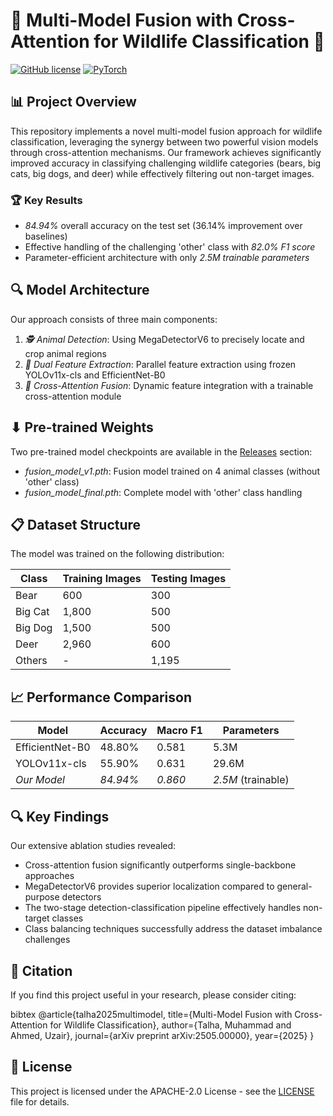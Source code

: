 # 🦁 Multi-Model Fusion with Cross-Attention for Wildlife Classification 🐻

[![GitHub license](https://img.shields.io/badge/License-MIT-blue.svg)](LICENSE)
[![PyTorch](https://img.shields.io/badge/PyTorch-1.10%2B-orange)](https://pytorch.org/)

## 📊 Project Overview

This repository implements a novel multi-model fusion approach for wildlife classification, leveraging the synergy between two powerful vision models through cross-attention mechanisms. Our framework achieves significantly improved accuracy in classifying challenging wildlife categories (bears, big cats, big dogs, and deer) while effectively filtering out non-target images.

### 🏆 Key Results

- *84.94%* overall accuracy on the test set (36.14% improvement over baselines)
- Effective handling of the challenging 'other' class with *82.0% F1 score*
- Parameter-efficient architecture with only *2.5M trainable parameters*

## 🔍 Model Architecture

Our approach consists of three main components:

1. *🕵 Animal Detection*: Using MegaDetectorV6 to precisely locate and crop animal regions
2. *🧠 Dual Feature Extraction*: Parallel feature extraction using frozen YOLOv11x-cls and EfficientNet-B0
3. *🔀 Cross-Attention Fusion*: Dynamic feature integration with a trainable cross-attention module

## ⬇ Pre-trained Weights

Two pre-trained model checkpoints are available in the [Releases](https://github.com/munkkeystudios/Multi-Model-Fusion-for-Wildlife-Classification/releases) section:

- *fusion_model_v1.pth*: Fusion model trained on 4 animal classes (without 'other' class)
- *fusion_model_final.pth*: Complete model with 'other' class handling

## 📋 Dataset Structure

The model was trained on the following distribution:

| Class | Training Images | Testing Images |
|-------|----------------|---------------|
| Bear | 600 | 300 |
| Big Cat | 1,800 | 500 |
| Big Dog | 1,500 | 500 |
| Deer | 2,960 | 600 |
| Others | - | 1,195 |

## 📈 Performance Comparison

| Model | Accuracy | Macro F1 | Parameters |
|-------|----------|----------|------------|
| EfficientNet-B0 | 48.80% | 0.581 | 5.3M |
| YOLOv11x-cls | 55.90% | 0.631 | 29.6M |
| *Our Model* | *84.94%* | *0.860* | *2.5M* (trainable) |

## 🔍 Key Findings

Our extensive ablation studies revealed:

- Cross-attention fusion significantly outperforms single-backbone approaches
- MegaDetectorV6 provides superior localization compared to general-purpose detectors
- The two-stage detection-classification pipeline effectively handles non-target classes
- Class balancing techniques successfully address the dataset imbalance challenges

## 📝 Citation

If you find this project useful in your research, please consider citing:

bibtex
@article{talha2025multimodel,
  title={Multi-Model Fusion with Cross-Attention for Wildlife Classification},
  author={Talha, Muhammad and Ahmed, Uzair},
  journal={arXiv preprint arXiv:2505.00000},
  year={2025}
}


## 📄 License

This project is licensed under the APACHE-2.0 License - see the [LICENSE](LICENSE) file for details.
